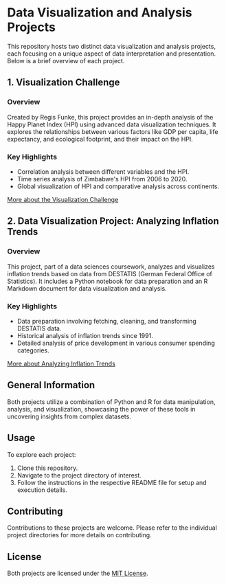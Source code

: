 # Data Visualization and Analysis Projects

This repository hosts two distinct data visualization and analysis projects, each focusing on a unique aspect of data interpretation and presentation. Below is a brief overview of each project.

## 1. Visualization Challenge

### Overview
Created by Regis Funke, this project provides an in-depth analysis of the Happy Planet Index (HPI) using advanced data visualization techniques. It explores the relationships between various factors like GDP per capita, life expectancy, and ecological footprint, and their impact on the HPI.

### Key Highlights
- Correlation analysis between different variables and the HPI.
- Time series analysis of Zimbabwe's HPI from 2006 to 2020.
- Global visualization of HPI and comparative analysis across continents.

[More about the Visualization Challenge](./Visualization-Challenge/README.md)

## 2. Data Visualization Project: Analyzing Inflation Trends

### Overview
This project, part of a data sciences coursework, analyzes and visualizes inflation trends based on data from DESTATIS (German Federal Office of Statistics). It includes a Python notebook for data preparation and an R Markdown document for data visualization and analysis.

### Key Highlights
- Data preparation involving fetching, cleaning, and transforming DESTATIS data.
- Historical analysis of inflation trends since 1991.
- Detailed analysis of price development in various consumer spending categories.

[More about Analyzing Inflation Trends](./Data-Visualization-Project-Analyzing-Inflation-Trends/README.md)

## General Information

Both projects utilize a combination of Python and R for data manipulation, analysis, and visualization, showcasing the power of these tools in uncovering insights from complex datasets.

## Usage

To explore each project:
1. Clone this repository.
2. Navigate to the project directory of interest.
3. Follow the instructions in the respective README file for setup and execution details.

## Contributing

Contributions to these projects are welcome. Please refer to the individual project directories for more details on contributing.

## License

Both projects are licensed under the [MIT License](LICENSE.md).
